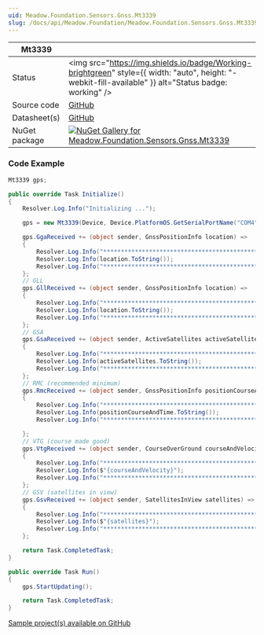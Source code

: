 ```yaml
---
uid: Meadow.Foundation.Sensors.Gnss.Mt3339
slug: /docs/api/Meadow.Foundation/Meadow.Foundation.Sensors.Gnss.Mt3339
---
```


| Mt3339 | |
|--------|--------|
| Status | <img src="https://img.shields.io/badge/Working-brightgreen" style={{ width: "auto", height: "-webkit-fill-available" }} alt="Status badge: working" /> |
| Source code | [GitHub](https://github.com/WildernessLabs/Meadow.Foundation/tree/main/Source/Meadow.Foundation.Peripherals/Sensors.Gnss.Mt3339) |
| Datasheet(s) | [GitHub](https://github.com/WildernessLabs/Meadow.Foundation/tree/main/Source/Meadow.Foundation.Peripherals/Sensors.Gnss.Mt3339/Datasheets) |
| NuGet package | <a href="https://www.nuget.org/packages/Meadow.Foundation.Sensors.Gnss.Mt3339/" target="_blank"><img src="https://img.shields.io/nuget/v/Meadow.Foundation.Sensors.Gnss.Mt3339.svg?label=Meadow.Foundation.Sensors.Gnss.Mt3339" alt="NuGet Gallery for Meadow.Foundation.Sensors.Gnss.Mt3339" /></a> |

### Code Example

```csharp
Mt3339 gps;

public override Task Initialize()
{
    Resolver.Log.Info("Initializing ...");

    gps = new Mt3339(Device, Device.PlatformOS.GetSerialPortName("COM4"));

    gps.GgaReceived += (object sender, GnssPositionInfo location) =>
    {
        Resolver.Log.Info("*********************************************");
        Resolver.Log.Info(location.ToString());
        Resolver.Log.Info("*********************************************");
    };
    // GLL
    gps.GllReceived += (object sender, GnssPositionInfo location) =>
    {
        Resolver.Log.Info("*********************************************");
        Resolver.Log.Info(location.ToString());
        Resolver.Log.Info("*********************************************");
    };
    // GSA
    gps.GsaReceived += (object sender, ActiveSatellites activeSatellites) =>
    {
        Resolver.Log.Info("*********************************************");
        Resolver.Log.Info(activeSatellites.ToString());
        Resolver.Log.Info("*********************************************");
    };
    // RMC (recommended minimum)
    gps.RmcReceived += (object sender, GnssPositionInfo positionCourseAndTime) =>
    {
        Resolver.Log.Info("*********************************************");
        Resolver.Log.Info(positionCourseAndTime.ToString());
        Resolver.Log.Info("*********************************************");

    };
    // VTG (course made good)
    gps.VtgReceived += (object sender, CourseOverGround courseAndVelocity) =>
    {
        Resolver.Log.Info("*********************************************");
        Resolver.Log.Info($"{courseAndVelocity}");
        Resolver.Log.Info("*********************************************");
    };
    // GSV (satellites in view)
    gps.GsvReceived += (object sender, SatellitesInView satellites) =>
    {
        Resolver.Log.Info("*********************************************");
        Resolver.Log.Info($"{satellites}");
        Resolver.Log.Info("*********************************************");
    };

    return Task.CompletedTask;
}

public override Task Run()
{
    gps.StartUpdating();

    return Task.CompletedTask;
}

```

[Sample project(s) available on GitHub](https://github.com/WildernessLabs/Meadow.Foundation/tree/main/Source/Meadow.Foundation.Peripherals/Sensors.Gnss.Mt3339/Samples/Mt3339_Sample)

